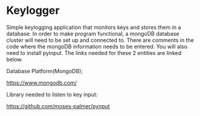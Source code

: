 # Keylogger

Simple keylogging application that monitors keys and stores them in a database.
In order to make program functional, a mongoDB database cluster will need to be set up and connected to. There are comments in the code where the mongoDB information needs to be entered. You will also need to install pyinput. The links needed for these 2 entities are linked below. 

Database Platform(MongoDB);

https://www.mongodb.com/

Library needed to listen to key input:

https://github.com/moses-palmer/pynput

